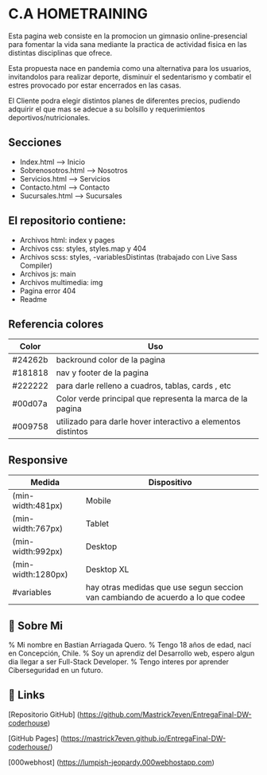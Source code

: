 
# C.A HOMETRAINING

Esta pagina web consiste en la promocion un gimnasio online-presencial para fomentar la vida
sana mediante la practica de actividad fisica en las distintas disciplinas que ofrece.

Esta propuesta nace en pandemia como una alternativa para los usuarios, invitandolos para realizar deporte,
disminuir el sedentarismo y combatir el estres provocado por estar encerrados en las casas.

El Cliente podra elegir distintos planes de diferentes precios, pudiendo adquirir el que mas se adecue a su bolsillo
y requerimientos deportivos/nutricionales.

## Secciones

- Index.html         --> Inicio
- Sobrenosotros.html --> Nosotros
- Servicios.html     --> Servicios
- Contacto.html      --> Contacto
- Sucursales.html    --> Sucursales

## El repositorio contiene:

- Archivos html: index y pages
- Archivos css: styles, styles.map y 404
- Archivos scss: styles, -variablesDistintas (trabajado con Live Sass Compiler)
- Archivos js: main
- Archivos multimedia: img
- Pagina error 404
- Readme

## Referencia colores

| Color             | Uso                                                                
| ----------------- | ------------------------------------------------------------------ 
| #24262b           | backround color de la pagina                                       
| #181818           | nav y footer de la pagina                                          
| #222222           | para darle relleno a cuadros, tablas, cards , etc                  
| #00d07a           | Color verde principal que representa la marca de la pagina         
| #009758           | utilizado para darle hover interactivo a elementos distintos       

## Responsive

| Medida            | Dispositivo                                             
| ----------------- | ------------------------------------------------------- 
| (min-width:481px) | Mobile                                                  
| (min-width:767px) | Tablet                                                  
| (min-width:992px) | Desktop                                                 
| (min-width:1280px)| Desktop XL                                              
| #variables        | hay otras medidas que use segun seccion van cambiando de acuerdo a lo que codee


## 🚀 Sobre Mi
% Mi nombre en Bastian Arriagada Quero.
% Tengo 18 años de edad, nací en Concepción, Chile.
% Soy un aprendiz del Desarrollo web, espero algun dia llegar a ser Full-Stack Developer.
% Tengo interes por aprender Ciberseguridad en un futuro.


## 🔗 Links
[Repositorio GitHub] (https://github.com/Mastrick7even/EntregaFinal-DW-coderhouse)

[GitHub Pages] (https://mastrick7even.github.io/EntregaFinal-DW-coderhouse/)

[000webhost] (https://lumpish-jeopardy.000webhostapp.com)

